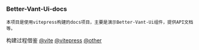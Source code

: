 <!--
 * @Author: GengHH 18818060415@163.com
 * @Date: 2022-10-04 16:34:47
 * @LastEditors: GengHH 18818060415@163.com
 * @LastEditTime: 2022-10-05 04:04:16
 * @FilePath: \better-ui-vite\packages\better-vant-ui-docs\README.md
 * @Description: 这是默认设置,请设置`customMade`, 打开koroFileHeader查看配置 进行设置: https://github.com/OBKoro1/koro1FileHeader/wiki/%E9%85%8D%E7%BD%AE
-->

### Better-Vant-Ui-docs

`本项目是使用vitepress构建的docs项目，主要是演示Better-Vant-Ui组件，提供API文档等。`

构建过程借鉴
[@vite](https://vitejs.cn/)
[@vitepress](https://vitejs.cn/vitepress/)
[@other](https://www.jb51.net/article/259884.htm)
